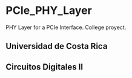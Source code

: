 # PCIe_PHY_Layer
PHY Layer for a PCIe Interface. College proyect.
## Universidad de Costa Rica
## Circuitos Digitales II
